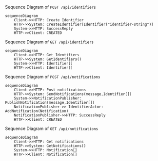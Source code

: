 Sequence Diagram of `POST /api/identifiers`

```mermaid
sequenceDiagram
    Client->>HTTP: Create Identifier 
    HTTP->>System: CreateIdentifier(Identifier("identifier-string"))
    System->>HTTP: SuccessReply
    HTTP->>Client: CREATED
 ```

Sequence Diagram of `GET /api/identifiers`

```mermaid
sequenceDiagram
    Client->>HTTP: Get Identifiers 
    HTTP->>System: GetIdentifiers()
    System->>HTTP: Identifier[]
    HTTP->>Client: Identifier[]
 ```

Sequence Diagram of `POST /api/notifications`

```mermaid
sequenceDiagram
    Client->>HTTP: Post notifications 
    HTTP->>System: SendNotifications(message,Identifier[])
    System->>NotificationPublisher: PublishNotification(message,Identifier[])
    NotificationPublisher->> IdentifierActor: AddNotification(Notification)
    NotificationPublisher->>HTTP: SuccessReply  
    HTTP->>Client: CREATED
 ```


Sequence Diagram of `GET /api/notifications`

```mermaid
sequenceDiagram
    Client->>HTTP: Get notifications 
    HTTP->>System: GetNotifications()
    System->>HTTP: Notification[]
    HTTP->>Client: Notification[]
 ```